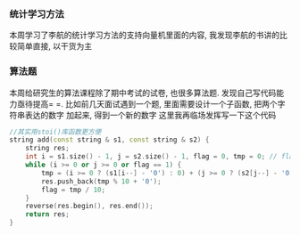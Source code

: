 ### 统计学习方法
本周学习了李航的统计学习方法的支持向量机里面的内容, 我发现李航的书讲的比较简单直接, 以干货为主

### 算法题
本周给研究生的算法课程除了期中考试的试卷, 也很多算法题. 发现自己写代码能力亟待提高= =. 比如前几天面试遇到一个题, 里面需要设计一个子函数, 把两个字符串表达的数字
加起来, 得到一个新的数字 这里我再临场发挥写一下这个代码
``` cpp
//其实用stoi()库函数更方便
string add(const string & s1, const string & s2) {
	string res;
	int i = s1.size() - 1, j = s2.size() - 1, flag = 0, tmp = 0; // flag表示是否进位
	while (i >= 0 or j >= 0 or flag == 1) {
		tmp = (i >= 0 ? (s1[i--] - '0') : 0) + (j >= 0 ? (s2[j--] - '0') : 0) + flag;
		res.push_back(tmp % 10 + '0');
		flag = tmp / 10;
	}
	reverse(res.begin(), res.end());
	return res;
}
```
